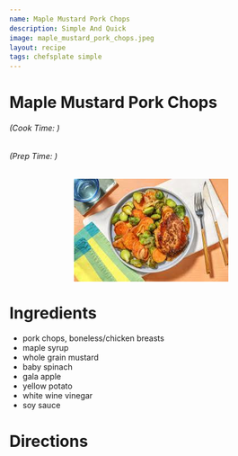 ```yaml
---
name: Maple Mustard Pork Chops
description: Simple And Quick
image: maple_mustard_pork_chops.jpeg
layout: recipe
tags: chefsplate simple
---
```


<div class="w-full text-center">
    <h1>Maple Mustard Pork Chops</h1>
    <h6>(Cook Time: )</h6>
    <h6>(Prep Time: )</h6>
</div>

<p align="center" width="100%">
    <img src="/assets/images/maple_mustard_pork_chops.jpeg"  alt="Maple Mustard Pork Chops" style="display: block; max-width:700px; max-height:700px; width: auto; height: auto;" />
</p>  

<div class="lg:flex lg:w-[1024px] mx-auto">
<div class="block min-w-max w-3/12">
<h1>Ingredients</h1>
<ul>
<li>pork chops, boneless/chicken breasts</li>
<li>maple syrup</li>
<li>whole grain mustard</li>
<li>baby spinach</li>
<li>gala apple</li>
<li>yellow potato</li>
<li>white wine vinegar</li>
<li>soy sauce</li>
</ul>
</div>

<div class="block lg:ml-12 w-7/12">
<h1>Directions</h1>
</div>
</div>
